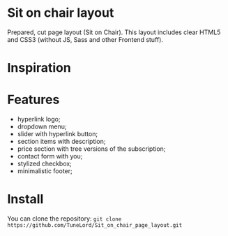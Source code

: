 # Sit on chair layout
[logo]: http://ifotos.pl/zobacz/Logopng_qwhwxrw.png "TLD"
Prepared, cut page layout (Sit on Chair). This layout includes clear HTML5 and CSS3 (without JS, Sass and other Frontend stuff). 

<strong><h1>Inspiration</h1></strong>


<strong><h1>Features</h1></strong>
* hyperlink logo;
* dropdown menu;
* slider with hyperlink button;
* section items with description;
* price section with tree versions of the subscription;
* contact form with you;
* stylized checkbox;
* minimalistic footer;

<strong><h1>Install</h1></strong>
You can clone the repository: 
`git clone https://github.com/TuneLord/Sit_on_chair_page_layout.git`
